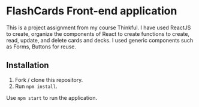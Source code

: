# FlashCards Front-end application

This is a project assignment from my course Thinkful. I have used ReactJS to create, organize the components of React to create functions to create, read, update, and delete cards and decks. I used generic components such as Forms, Buttons for reuse. 

## Installation

1. Fork / clone this repository.
1. Run `npm install`.

Use `npm start` to run the application.
